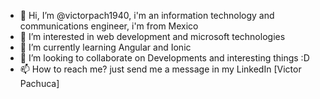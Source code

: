 - 👋 Hi, I’m @victorpach1940, i'm an information technology and communications engineer, i'm from Mexico
- 👀 I’m interested in web development and microsoft technologies
- 🌱 I’m currently learning Angular and Ionic
- 💞️ I’m looking to collaborate on Developments and interesting things :D
- 📫 How to reach me? just send me a message in my LinkedIn [Victor Pachuca]

<!---
victorpach1940/victorpach1940 is a ✨ special ✨ repository because its `README.md` (this file) appears on your GitHub profile.
You can click the Preview link to take a look at your changes.
--->

